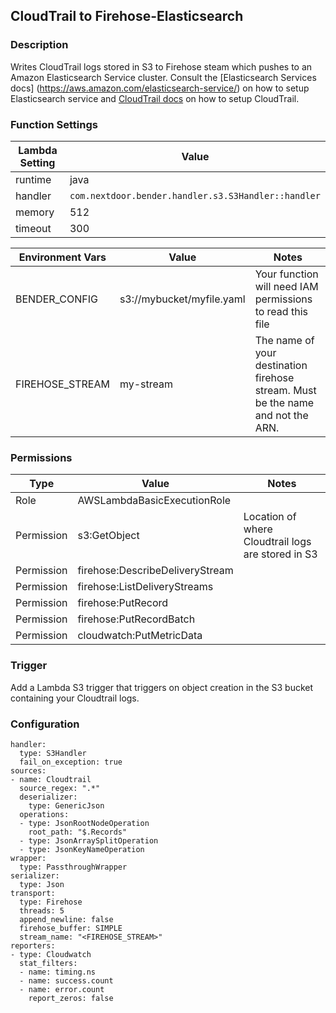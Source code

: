 ## CloudTrail to Firehose-Elasticsearch

### Description

Writes CloudTrail logs stored in S3 to Firehose steam which pushes to an Amazon
Elasticsearch Service cluster. Consult the [Elasticsearch Services docs]
(https://aws.amazon.com/elasticsearch-service/) on how to setup Elasticsearch
service and [CloudTrail docs](https://docs.aws.amazon.com/console/awscloudtrail/)
on how to setup CloudTrail.


### Function Settings


| Lambda Setting | Value                                                      |
| -------------- | ---------------------------------------------------------- |
| runtime        | java                                                       |
| handler        | `com.nextdoor.bender.handler.s3.S3Handler::handler`        |
| memory         | 512                                                        |
| timeout        | 300                                                        |

| Environment Vars | Value                     | Notes                        |
| ---------------- | ------------------------- | ---------------------------- |
| BENDER_CONFIG    | s3://mybucket/myfile.yaml | Your function will need IAM permissions to read this file |
| FIREHOSE_STREAM  | my-stream                 | The name of your destination firehose stream. Must be the name and not the ARN. |

### Permissions

| Type             | Value                           | Notes                  |
| ---------------- | ------------------------------- |----------------------- |
| Role             | AWSLambdaBasicExecutionRole     |                        |
| Permission       | s3:GetObject                    | Location of where Cloudtrail logs are stored in S3 |
| Permission       | firehose:DescribeDeliveryStream |                        |
| Permission       | firehose:ListDeliveryStreams    |                        |
| Permission       | firehose:PutRecord              |                        |
| Permission       | firehose:PutRecordBatch         |                        |
| Permission       | cloudwatch:PutMetricData        |                        |

### Trigger
Add a Lambda S3 trigger that triggers on object creation in the S3 bucket
containing your Cloudtrail logs.

### Configuration

```
handler:
  type: S3Handler
  fail_on_exception: true
sources:
- name: Cloudtrail
  source_regex: ".*"
  deserializer:
    type: GenericJson
  operations:
  - type: JsonRootNodeOperation
    root_path: "$.Records"
  - type: JsonArraySplitOperation
  - type: JsonKeyNameOperation
wrapper:
  type: PassthroughWrapper
serializer:
  type: Json
transport:
  type: Firehose
  threads: 5
  append_newline: false
  firehose_buffer: SIMPLE
  stream_name: "<FIREHOSE_STREAM>"
reporters:
- type: Cloudwatch
  stat_filters:
  - name: timing.ns
  - name: success.count
  - name: error.count
    report_zeros: false
```